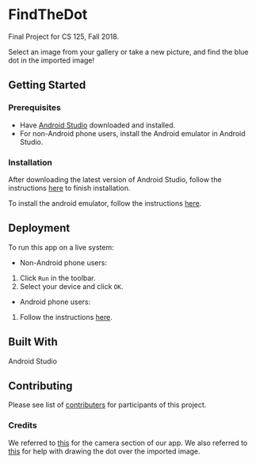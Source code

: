 # FindTheDot
Final Project for CS 125, Fall 2018.

Select an image from your gallery or take a new picture, and find the blue dot in the imported image!

## Getting Started

### Prerequisites

- Have [Android Studio](https://developer.android.com/studio/#downloads) downloaded and installed.
- For non-Android phone users, install the Android emulator in Android Studio.

### Installation

After downloading the latest version of Android Studio, follow the instructions [here](https://developer.android.com/studio/install) to finish installation.

To install the android emulator, follow the instructions [here](https://developer.android.com/studio/run/emulator).

## Deployment

To run this app on a live system:
- Non-Android phone users:
1. Click `Run` in the toolbar.
2. Select your device and click `OK`.

- Android phone users:
1. Follow the instructions [here](https://developer.android.com/training/basics/firstapp/running-app).

## Built With

Android Studio

## Contributing

Please see list of [contributers](https://github.com/atan27/FindTheDot/graphs/contributors) for participants of this project.

### Credits

We referred to [this](https://demonuts.com/pick-image-gallery-camera-android/) for the camera section of our app. We also referred to [this](https://stackoverflow.com/questions/5663671/creating-an-empty-bitmap-and-drawing-though-canvas-in-android) for help with drawing the dot over the imported image.
